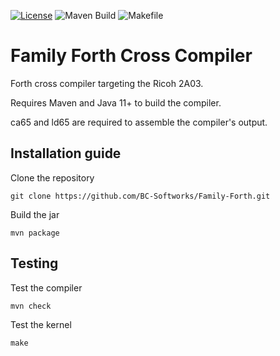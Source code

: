 [![License](https://img.shields.io/badge/License-Apache_2.0-blue.svg)](https://opensource.org/licenses/Apache-2.0)
![Maven Build](https://github.com/BC-Softworks/Family-Forth/actions/workflows/maven.yml/badge.svg)
![Makefile](https://github.com/BC-Softworks/Family-Forth/actions/workflows/makefile.yml/badge.svg)


# Family Forth Cross Compiler

Forth cross compiler targeting the Ricoh 2A03.

Requires Maven and Java 11+ to build the compiler.

ca65 and ld65 are required to assemble the compiler's output.

## Installation guide

Clone the repository
```
git clone https://github.com/BC-Softworks/Family-Forth.git
```

Build the jar
```
mvn package
```

## Testing 

Test the compiler
```
mvn check
```

Test the kernel
```
make
```
